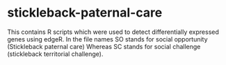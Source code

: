 # stickleback-paternal-care

This contains R scripts which were used to detect differentially expressed genes using edgeR. In the file names SO stands for social opportunity (Stickleback paternal care)
Whereas SC stands for social challenge (stickleback territorial challenge). 

